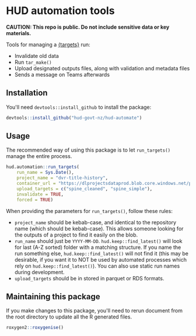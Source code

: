 # HUD automation tools
**CAUTION: This repo is public. Do not include sensitive data or key materials.**

Tools for managing a [{targets}](https://docs.ropensci.org/targets/) run:
* Invalidate old data
* Run `tar_make()`
* Upload designated outputs files, along with validation and metadata files
* Sends a message on Teams afterwards


## Installation
You'll need `devtools::install_github` to install the package:
```R
devtools::install_github("hud-govt-nz/hud-automate")
```


## Usage
The recommended way of using this package is to let `run_targets()` manage the entire process.
```R
hud.automation::run_targets(
    run_name = Sys.Date(),
    project_name = "dvr-title-history",
    container_url = "https://dlprojectsdataprod.blob.core.windows.net/projects",
    upload_targets = c("spine_cleaned", "spine_simple"),
    invalidate = TRUE,
    forced = TRUE)
```

When providing the parameters for `run_targets()`, follow these rules:
* `project_name` should be kebab-case, and identical to the repository name (which should be kebab-case). This allows someone looking for the outputs of a project to find it easily on the blob.
* `run_name` should just be `YYYY-MM-DD`. `hud.keep::find_latest()` will look for last (A-Z sorted) folder with a matching structure. If you name the run something else, `hud.keep::find_latest()` will not find it (this may be desirable, if you want it to NOT be used by automated processes which rely on `hud.keep::find_latest()`). You can also use static run names during development.
* `upload_targets` should be in stored in parquet or RDS formats.


## Maintaining this package
If you make changes to this package, you'll need to rerun document from the root directory to update all the R generated files.
```R
roxygen2::roxygenise()
```
